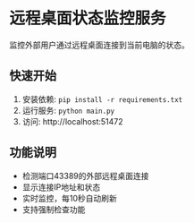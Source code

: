 # 远程桌面状态监控服务

监控外部用户通过远程桌面连接到当前电脑的状态。

## 快速开始

1. 安装依赖: `pip install -r requirements.txt`
2. 运行服务: `python main.py`
3. 访问: http://localhost:51472

## 功能说明

- 检测端口43389的外部远程桌面连接
- 显示连接IP地址和状态
- 实时监控，每10秒自动刷新
- 支持强制检查功能
